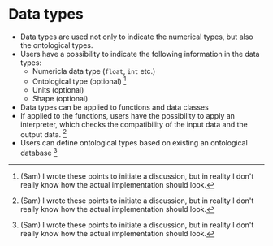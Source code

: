 # Data types

- Data types are used not only to indicate the numerical types, but also the ontological types.
- Users have a possibility to indicate the following information in the data types:
  - Numericla data type (`float`, `int` etc.)
  - Ontological type (optional) [^1]
  - Units (optional)
  - Shape (optional)
- Data types can be applied to functions and data classes
- If applied to the functions, users have the possibility to apply an interpreter, which checks the compatibility of the input data and the output data. [^1]
- Users can define ontological types based on existing an ontological database [^1]

[^1]: (Sam) I wrote these points to initiate a discussion, but in reality I don't really know how the actual implementation should look.
